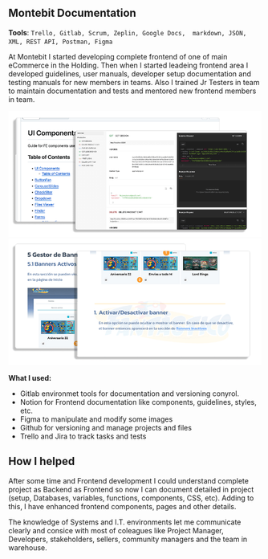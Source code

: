 ## Montebit Documentation

**Tools**: `Trello, Gitlab, Scrum, Zeplin, Google Docs,  markdown, JSON, XML, REST API, Postman, Figma`

At Montebit I started developing complete frontend of one of main eCommerce in the Holding. Then when I started leadeing frontend area I developed guidelines, user manuals, developer setup documentation and testing manuals for new members in teams.
Also I trained Jr Testers in team to maintain documentation and tests and mentored new frontend members in team.

![](/montebit/assets/mb_details_1.png)
![](/montebit/assets/mb_details_2.png)


**What I used:**

- Gitlab environmet tools for documentation and versioning conyrol.
- Notion for Frontend documentation like components, guidelines, styles, etc.
- Figma to manipulate and modify some images
- Github for versioning and manage projects and files
- Trello and Jira to track tasks and tests


## How I helped

After some time and Frontend development I could understand complete project as Backend as Frontend so now I can document detailed in project (setup, Databases, variables, functions, components, CSS, etc). Adding to this, I have enhanced frontend components, pages and other details.

The knowledge of Systems and I.T. environments let me communicate clearly and consice with most of coleagues like
Project Manager, Developers, stakeholders, sellers, community managers and the team in warehouse.
